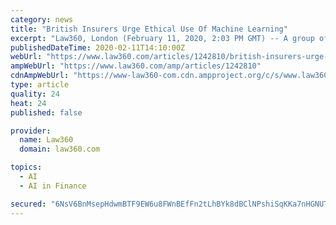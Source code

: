 ```yaml
---
category: news
title: "British Insurers Urge Ethical Use Of Machine Learning"
excerpt: "Law360, London (February 11, 2020, 2:03 PM GMT) -- A group of British insurers has warned the industry that it must establish clear ethical rules over its use of artificial intelligence and machine learning to help protect consumers from potential harm. The Association of British Insurers urged financial services companies — and regulators ..."
publishedDateTime: 2020-02-11T14:10:00Z
webUrl: "https://www.law360.com/articles/1242810/british-insurers-urge-ethical-use-of-machine-learning"
ampWebUrl: "https://www.law360.com/amp/articles/1242810"
cdnAmpWebUrl: "https://www-law360-com.cdn.ampproject.org/c/s/www.law360.com/amp/articles/1242810"
type: article
quality: 24
heat: 24
published: false

provider:
  name: Law360
  domain: law360.com

topics:
  - AI
  - AI in Finance

secured: "6NsV6BnMsepHdwmBTF9EW6u8FWnBEfFn2tLhBYk8dBClNPshiSqKKa7nHGNUTP7M2ozWishFyfH/gXQPwsk0UYXDmBDYnhEj17Q6YK9wcsZ/9km6xJq4C418yz0PFM45klMfePyQZyX+MZUEGW/ejyapgvRy9TLyrqDgDop4xDoEiJHAFsM/hDvyYU3zLMiLAuHXl8BFT308pYVLIUxvt3/ZQNg+BN88YlGHgJjidhsmdu6mbVCxmrM88QJYpPbqU99vYfBlK4Of2qUqe3TMuJCdFawnFoy0CtvgGt/ZBT3z+TSq/6utC/2wHubtmrA0;w13QerenqmZdgLj8yFa0wQ=="
---
```


